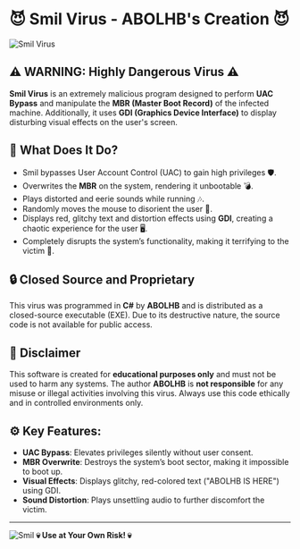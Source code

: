 # 😈 Smil Virus - ABOLHB's Creation 😈

![Smil Virus](https://i.ibb.co/rkQxX73/image.png)

## ⚠️ WARNING: Highly Dangerous Virus ⚠️
**Smil Virus** is an extremely malicious program designed to perform **UAC Bypass** and manipulate the **MBR (Master Boot Record)** of the infected machine. Additionally, it uses **GDI (Graphics Device Interface)** to display disturbing visual effects on the user's screen.

## 🧠 What Does It Do?
- Smil bypasses User Account Control (UAC) to gain high privileges 🛡️.
- Overwrites the **MBR** on the system, rendering it unbootable 💣.
- Plays distorted and eerie sounds while running 🎶.
- Randomly moves the mouse to disorient the user 🎯.
- Displays red, glitchy text and distortion effects using **GDI**, creating a chaotic experience for the user 🖥️.
- Completely disrupts the system’s functionality, making it terrifying to the victim 👻.

## 🔒 Closed Source and Proprietary
This virus was programmed in **C#** by **ABOLHB** and is distributed as a closed-source executable (EXE). Due to its destructive nature, the source code is not available for public access.

## 🚫 Disclaimer
This software is created for **educational purposes only** and must not be used to harm any systems. The author **ABOLHB** is **not responsible** for any misuse or illegal activities involving this virus. Always use this code ethically and in controlled environments only.

## ⚙️ Key Features:
- **UAC Bypass**: Elevates privileges silently without user consent.
- **MBR Overwrite**: Destroys the system’s boot sector, making it impossible to boot up.
- **Visual Effects**: Displays glitchy, red-colored text ("ABOLHB IS HERE") using GDI.
- **Sound Distortion**: Plays unsettling audio to further discomfort the victim.

---
![Smil](https://i.ibb.co/N7gD8m5/Smil.png)
**💀 Use at Your Own Risk! 💀**
